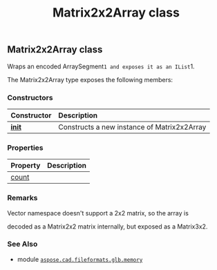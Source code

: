 ﻿---
title: Matrix2x2Array class
second_title: Aspose.CAD for Python via .NET API References
description: 
type: docs
weight: 30
url: /python-net/aspose.cad.fileformats.glb.memory/matrix2x2array/
is_root: false
---

## Matrix2x2Array class

Wraps an encoded ArraySegment`1 and exposes it as an IList`1.



The Matrix2x2Array type exposes the following members:

### Constructors
| Constructor | Description |
| :- | :- |
| [__init__](/cad/python-net/aspose.cad.fileformats.glb.memory/matrix2x2array/__init__/#) | Constructs a new instance of Matrix2x2Array |


### Properties
| Property | Description |
| :- | :- |
| [count](/cad/python-net/aspose.cad.fileformats.glb.memory/matrix2x2array/count) |  |



### Remarks 


Vector namespace doesn't support a 2x2 matrix, so the array is

decoded as a Matrix2x2 matrix internally, but exposed as a Matrix3x2.

### See Also
* module [`aspose.cad.fileformats.glb.memory`](..)
